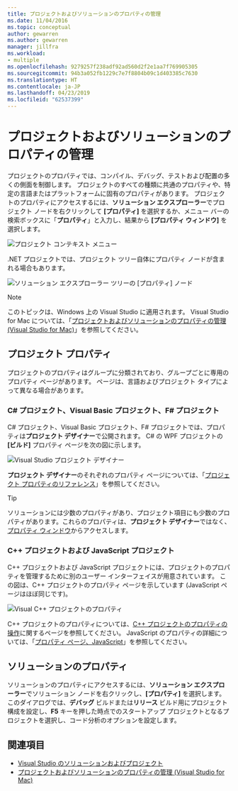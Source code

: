 ```yaml
---
title: プロジェクトおよびソリューションのプロパティの管理
ms.date: 11/04/2016
ms.topic: conceptual
author: gewarren
ms.author: gewarren
manager: jillfra
ms.workload:
- multiple
ms.openlocfilehash: 9279257f238adf92ad560d2f2e1aa7f769905305
ms.sourcegitcommit: 94b3a052fb1229c7e7f8804b09c1d403385c7630
ms.translationtype: HT
ms.contentlocale: ja-JP
ms.lasthandoff: 04/23/2019
ms.locfileid: "62537399"
---
```

# <a name="manage-project-and-solution-properties"></a>プロジェクトおよびソリューションのプロパティの管理

プロジェクトのプロパティでは、コンパイル、デバッグ、テストおよび配置の多くの側面を制御します。 プロジェクトのすべての種類に共通のプロパティや、特定の言語またはプラットフォームに固有のプロパティがあります。 プロジェクトのプロパティにアクセスするには、**ソリューション エクスプローラー**でプロジェクト ノードを右クリックして **[プロパティ]** を選択するか、メニュー バーの検索ボックスに「**プロパティ**」と入力し、結果から **[プロパティ ウィンドウ]** を選択します。

![プロジェクト コンテキスト メニュー](../ide/media/vs2015_proj_prop_menu.gif)

.NET プロジェクトでは、プロジェクト ツリー自体にプロパティ ノードが含まれる場合もあります。

![ソリューション エクスプローラー ツリーの [プロパティ] ノード](../ide/media/vs2015_props_se.png)

> [!NOTE]
> このトピックは、Windows 上の Visual Studio に適用されます。 Visual Studio for Mac については、「[プロジェクトおよびソリューションのプロパティの管理 (Visual Studio for Mac)](/visualstudio/mac/managing-solutions-and-project-properties)」を参照してください。

## <a name="project-properties"></a>プロジェクト プロパティ

プロジェクトのプロパティはグループに分類されており、グループごとに専用のプロパティ ページがあります。 ページは、言語およびプロジェクト タイプによって異なる場合があります。

### <a name="c-visual-basic-and-f-projects"></a>C# プロジェクト、Visual Basic プロジェクト、F# プロジェクト

C# プロジェクト、Visual Basic プロジェクト、F# プロジェクトでは、プロパティは**プロジェクト デザイナー**で公開されます。 C# の WPF プロジェクトの **[ビルド]** プロパティ ページを次の図に示します。

![Visual Studio プロジェクト デザイナー](../ide/media/vs2015_proppage_build.png)

**プロジェクト デザイナー**のそれぞれのプロパティ ページについては、「[プロジェクト プロパティのリファレンス](../ide/reference/project-properties-reference.md)」を参照してください。

> [!TIP]
> ソリューションには少数のプロパティがあり、プロジェクト項目にも少数のプロパティがあります。これらのプロパティは、**プロジェクト デザイナー**ではなく、[プロパティ ウィンドウ](../ide/reference/properties-window.md)からアクセスします。

### <a name="c-and-javascript-projects"></a>C++ プロジェクトおよび JavaScript プロジェクト

C++ プロジェクトおよび JavaScript プロジェクトには、プロジェクトのプロパティを管理するために別のユーザー インターフェイスが用意されています。 この図は、C++ プロジェクトのプロパティ ページを示しています (JavaScript ページはほぼ同じです)。

![Visual C&#43;&#43; プロジェクトのプロパティ](../ide/media/vs2015_projprops_cpp.png)

C++ プロジェクトのプロパティについては、[C++ プロジェクトのプロパティの操作](/cpp/ide/working-with-project-properties)に関するページを参照してください。 JavaScript のプロパティの詳細については、「[プロパティ ページ、JavaScript](../ide/reference/property-pages-javascript.md)」を参照してください。

## <a name="solution-properties"></a>ソリューションのプロパティ

ソリューションのプロパティにアクセスするには、**ソリューション エクスプローラー**でソリューション ノードを右クリックし、**[プロパティ]** を選択します。 このダイアログでは、**デバッグ** ビルドまたは**リリース** ビルド用にプロジェクト構成を設定し、**F5** キーを押した時点でのスタートアップ プロジェクトとなるプロジェクトを選択し、コード分析のオプションを設定します。

## <a name="see-also"></a>関連項目

- [Visual Studio のソリューションおよびプロジェクト](../ide/solutions-and-projects-in-visual-studio.md)
- [プロジェクトおよびソリューションのプロパティの管理 (Visual Studio for Mac)](/visualstudio/mac/managing-solutions-and-project-properties)
